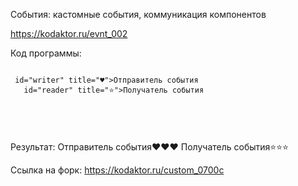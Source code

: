 События: кастомные события, коммуникация компонентов 

<https://kodaktor.ru/evnt_002> 

Код программы:
<pre><code>
 id="writer" title="♥️">Отправитель события
   id="reader" title="⭐️">Получатель события
   
    <script>{
    
      document.querySelector('#reader').addEventListener('note', e => e.target.textContent += e.target.title);
      document.querySelector('#writer').addEventListener('click',() => document.querySelector('#reader').dispatchEvent(new CustomEvent('note')));
  	  document.querySelector('#writer').addEventListener('note', e => e.target.textContent += e.target.title);
      document.querySelector('#writer').addEventListener('click',() => document.querySelector('#writer').dispatchEvent(new CustomEvent('note')));
    }</script>
</code></pre>

Результат: Отправитель события♥️♥️♥️ 
Получатель события⭐️⭐️⭐️

Ссылка на форк: <https://kodaktor.ru/custom_0700c>
